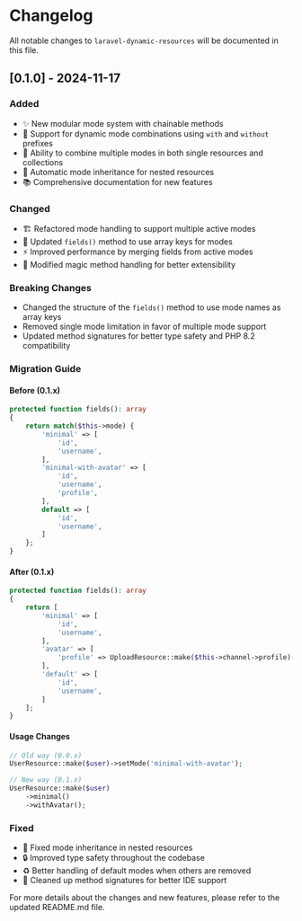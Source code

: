 # Changelog

All notable changes to `laravel-dynamic-resources` will be documented in this file.

## [0.1.0] - 2024-11-17

### Added
- ✨ New modular mode system with chainable methods
- 🔌 Support for dynamic mode combinations using `with` and `without` prefixes
- 🔗 Ability to combine multiple modes in both single resources and collections
- 💫 Automatic mode inheritance for nested resources
- 📚 Comprehensive documentation for new features

### Changed
- 🏗️ Refactored mode handling to support multiple active modes
- 🔄 Updated `fields()` method to use array keys for modes
- ⚡ Improved performance by merging fields from active modes
- 🔧 Modified magic method handling for better extensibility

### Breaking Changes
- Changed the structure of the `fields()` method to use mode names as array keys
- Removed single mode limitation in favor of multiple mode support
- Updated method signatures for better type safety and PHP 8.2 compatibility

### Migration Guide

#### Before (0.1.x)
```php
protected function fields(): array
{
    return match($this->mode) {
        'minimal' => [
            'id',
            'username',
        ],
        'minimal-with-avatar' => [
            'id',
            'username',
            'profile',
        ],
        default => [
            'id',
            'username',
        ]
    };
}
```

#### After (0.1.x)
```php
protected function fields(): array
{
    return [
        'minimal' => [
            'id',
            'username',
        ],
        'avatar' => [
            'profile' => UploadResource::make($this->channel->profile)->minimal(),
        ],
        'default' => [
            'id',
            'username',
        ]
    ];
}
```

#### Usage Changes
```php
// Old way (0.0.x)
UserResource::make($user)->setMode('minimal-with-avatar');

// New way (0.1.x)
UserResource::make($user)
    ->minimal()
    ->withAvatar();
```

### Fixed
- 🐛 Fixed mode inheritance in nested resources
- 🔒 Improved type safety throughout the codebase
- ♻️ Better handling of default modes when others are removed
- 🧹 Cleaned up method signatures for better IDE support

For more details about the changes and new features, please refer to the updated README.md file.
